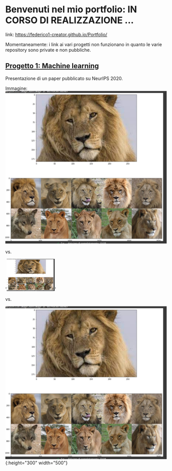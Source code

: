 # Benvenuti nel mio portfolio: IN CORSO DI REALIZZAZIONE ... 


link: https://federico1-creator.github.io/Portfolio/

Momentaneamente: i link ai vari progetti non funzionano in quanto le varie repository sono private e non pubbliche.


## [Progetto 1: Machine learning](https://github.com/federico1-creator/ML)

Presentazione di un paper pubblicato su NeurIPS 2020.

Immagine:
![](/images/new_test.jpg)

vs.

'<img src="/images/new_test.jpg" width="150" height="100" />'

vs.

![](/images/new_test.jpg){:height="300" width="500"}
